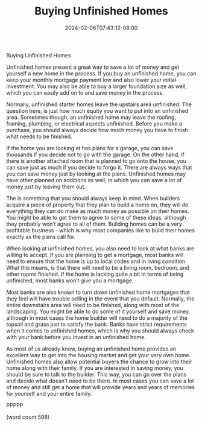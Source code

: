 ﻿---
title: "Buying Unfinished Homes"
date: 2024-02-06T07:43:12-08:00
description: "Real Estate Tips for Web Success"
featured_image: "/images/Real Estate.jpg"
tags: ["Real Estate"]
---

Buying Unfinished Homes

Unfinished homes present a great way to save a lot of money and get yourself a new home in the process.  If you buy an unfinished home, you can keep your monthly mortgage payment low and also lower your initial investment.  You may also be able to buy a larger foundation size as well, which you can easily add on to and save money in the process.

Normally, unfinished starter homes leave the upstairs area unfinished.  The question here, is just how much equity you want to put into an unfinished area.  Sometimes though, an unfinished home may leave the roofing, framing, plumbing, or electrical aspects unfinished.  Before you make a purchase, you should always decide how much money you have to finish what needs to be finished.

If the home you are looking at has plans for a garage, you can save thousands if you decide not to go with the garage.  On the other hand, if there is another attached room that is planned to go onto the house, you can save just as much if you decide to forgo it.  There are always ways that you can save money just by looking at the plans.  Unfinished homes may have other planned on additions as well, in which you can save a lot of money just by leaving them out.

The is something that you should always keep in mind.  When builders acquire a piece of property that they plan to build a home on, they will do everything they can do make as much money as possible on their homes.  You might be able to get them to agree to some of these ideas, although they probably won’t agree to all of them.  Building homes can be a very profitable business - which is why most companies like to build their homes exactly as the plans call for.

When looking at unfinished homes, you also need to look at what banks are willing to accept.  If you are planning to get a mortgage, most banks will need to ensure that the home is up to local codes and in living condition.  What this means, is that there will need to be a living room, bedroom, and other rooms finished.  If the home is lacking quite a bit in terms of being unfinished, most banks won’t give you a mortgage.

Most banks are also known to turn down unfinished home mortgages that they feel will have trouble selling in the event that you default.  Normally, the entire downstairs area will need to be finished, along with most of the landscaping.  You might be able to do some of it yourself and save money, although in most cases the home builder will need to do a majority of the topsoil and grass just to satisfy the bank.  Banks have strict requirements when it comes to unfinished homes, which is why you should always check with your bank before you invest in an unfinished home.

As most of us already know, buying an unfinished home provides an excellent way to get into the housing market and get your very own home.  Unfinished homes also allow potential buyers the chance to grow into their home along with their family.  If you are interested in saving money, you should be sure to talk to the builder.  This way, you can go over the plans and decide what doesn’t need to be there.  In most cases you can save a lot of money and still get a home that will provide years and years of memories for yourself and your entire family.

PPPPP

(word count 598)
